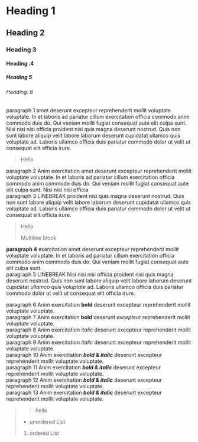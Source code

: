 # Heading 1

## Heading 2

### Heading 3

#### Heading .4

##### Heading 5

###### Heading. 6

paragraph 1 amet deserunt excepteur reprehenderit mollit voluptate voluptate. In et laboris ad pariatur cillum exercitation officia commodo anim commodo duis do. Qui veniam mollit fugiat consequat aute elit culpa sunt. Nisi nisi nisi officia proident nisi quis magna deserunt nostrud. Quis non sunt labore aliquip velit labore laborum deserunt cupidatat ullamco quis voluptate ad. Laboris ullamco officia duis pariatur commodo dolor ut velit ut consequat elit officia irure.

> Hello

paragraph 2 Anim exercitation amet deserunt excepteur reprehenderit mollit voluptate voluptate. In et laboris ad pariatur cillum exercitation officia commodo anim commodo duis do. Qui veniam mollit fugiat consequat aute elit culpa sunt. Nisi nisi nisi officia  
paragraph 3 LINEBREAK proident nisi quis magna deserunt nostrud. Quis non sunt labore aliquip velit labore laborum deserunt cupidatat ullamco quis voluptate ad. Laboris ullamco officia duis pariatur commodo dolor ut velit ut consequat elit officia irure.

> Hello
>
> Multiline block

**paragraph 4** exercitation amet deserunt excepteur reprehenderit mollit voluptate voluptate. In et laboris ad pariatur cillum exercitation officia commodo anim commodo duis do. Qui veniam mollit fugiat consequat aute elit culpa sunt. <br> paragraph 5 LINEBREAK Nisi nisi nisi officia proident nisi quis magna deserunt nostrud. Quis non sunt labore aliquip velit labore laborum deserunt cupidatat _ullamco quis voluptate_ ad. Laboris ullamco officia duis pariatur commodo dolor ut velit ut consequat elit officia irure.

paragraph 6 Anim exercitation **bold** deserunt excepteur reprehenderit mollit voluptate voluptate.  
paragraph 7 Anim exercitation **bold** deserunt _excepteur_ reprehenderit mollit voluptate voluptate.  
paragraph 8 Anim exercitation _italic_ deserunt excepteur reprehenderit mollit voluptate voluptate.  
paragraph 9 Anim exercitation _italic_ deserunt excepteur reprehenderit mollit voluptate voluptate.  
paragraph 10 Anim exercitation **_bold & italic_** deserunt excepteur reprehenderit mollit voluptate voluptate.  
paragraph 11 Anim exercitation **_bold & italic_** deserunt excepteur reprehenderit mollit voluptate voluptate.  
paragraph 12 Anim exercitation **_bold & italic_** deserunt excepteur reprehenderit mollit voluptate voluptate.  
paragraph 13 Anim exercitation **_bold & italic_** deserunt excepteur reprehenderit mollit voluptate voluptate.

> > hello
>
> - unordered List
>
> 1. ordered List
